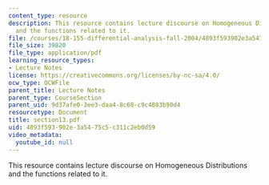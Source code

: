 ```yaml
---
content_type: resource
description: This resource contains lecture discourse on Homogeneous Distributions
  and the functions related to it.
file: /courses/18-155-differential-analysis-fall-2004/4893f593902e3a5475c5c311c2eb0d59_section13.pdf
file_size: 39820
file_type: application/pdf
learning_resource_types:
- Lecture Notes
license: https://creativecommons.org/licenses/by-nc-sa/4.0/
ocw_type: OCWFile
parent_title: Lecture Notes
parent_type: CourseSection
parent_uid: 9d37afe0-3ee3-daa4-8c60-c9c4883b90d4
resourcetype: Document
title: section13.pdf
uid: 4893f593-902e-3a54-75c5-c311c2eb0d59
video_metadata:
  youtube_id: null
---
```

This resource contains lecture discourse on Homogeneous Distributions and the functions related to it.